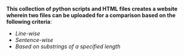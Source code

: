 **This collection of python scripts and HTML files creates a website wherein two files can be uploaded for a comparison
based on the following criteria**:
- _Line-wise_
- _Sentence-wise_
- _Based on substrings of a specified length_
